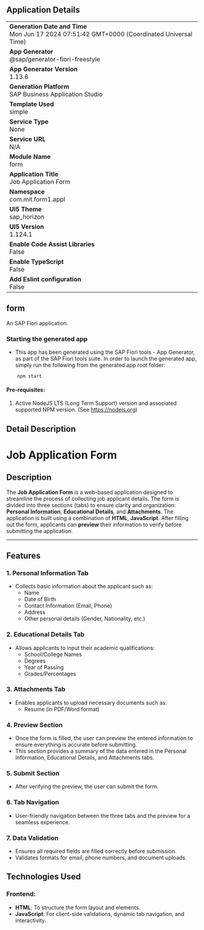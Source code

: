 ## Application Details
|               |
| ------------- |
|**Generation Date and Time**<br>Mon Jun 17 2024 07:51:42 GMT+0000 (Coordinated Universal Time)|
|**App Generator**<br>@sap/generator-fiori-freestyle|
|**App Generator Version**<br>1.13.6|
|**Generation Platform**<br>SAP Business Application Studio|
|**Template Used**<br>simple|
|**Service Type**<br>None|
|**Service URL**<br>N/A
|**Module Name**<br>form|
|**Application Title**<br>Job Application Form|
|**Namespace**<br>com.mit.form1.appl|
|**UI5 Theme**<br>sap_horizon|
|**UI5 Version**<br>1.124.1|
|**Enable Code Assist Libraries**<br>False|
|**Enable TypeScript**<br>False|
|**Add Eslint configuration**<br>False|

## form

An SAP Fiori application.

### Starting the generated app

-   This app has been generated using the SAP Fiori tools - App Generator, as part of the SAP Fiori tools suite.  In order to launch the generated app, simply run the following from the generated app root folder:

```
    npm start
```

#### Pre-requisites:

1. Active NodeJS LTS (Long Term Support) version and associated supported NPM version.  (See https://nodejs.org)

## Detail Description 

# Job Application Form

## Description
The **Job Application Form** is a web-based application designed to streamline the process of collecting job applicant details. The form is divided into three sections (tabs) to ensure clarity and organization: **Personal Information**, **Educational Details**, and **Attachments**. The application is built using a combination of **HTML**, **JavaScript**.
After filling out the form, applicants can **preview** their information to verify before submitting the application.

---

## Features
### 1. **Personal Information Tab**  
   - Collects basic information about the applicant such as:
     - Name
     - Date of Birth
     - Contact Information (Email, Phone)
     - Address
     - Other personal details (Gender, Nationality, etc.)

### 2. **Educational Details Tab**  
   - Allows applicants to input their academic qualifications:
     - School/College Names
     - Degrees
     - Year of Passing
     - Grades/Percentages

### 3. **Attachments Tab**  
   - Enables applicants to upload necessary documents such as:
     - Resume (in PDF/Word format)

### 4. **Preview Section**  
   - Once the form is filled, the user can preview the entered information to ensure everything is accurate before submitting.  
   - This section provides a summary of the data entered in the Personal Information, Educational Details, and Attachments tabs.

### 5. **Submit Section**  
   - After verifying the preview, the user can submit the form.

### 6. **Tab Navigation**  
   - User-friendly navigation between the three tabs and the preview for a seamless experience.

### 7. **Data Validation**  
   - Ensures all required fields are filled correctly before submission.  
   - Validates formats for email, phone numbers, and document uploads.

## Technologies Used
### Frontend:
- **HTML**: To structure the form layout and elements.
- **JavaScript**: For client-side validations, dynamic tab navigation, and interactivity.




